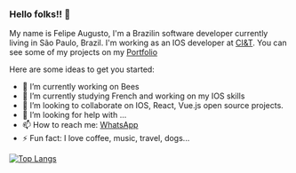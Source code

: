 ### Hello folks!!  👋

My name is Felipe Augusto, I'm a Brazilin software developer currently living in São Paulo, Brazil.
I'm working as an IOS developer at [CI&T](https://ciandt.com/br/pt-br). 
You can see some of my projects on my [Portfolio](https://www.felipas.com)

Here are some ideas to get you started:

- 🔭 I’m currently working on Bees
- 🌱 I’m currently studying French and working on my IOS skills 
- 👯 I’m looking to collaborate on IOS, React, Vue.js open source projects.
- 🤔 I’m looking for help with ...
- 📫 How to reach me: [WhatsApp](https://api.whatsapp.com/send?phone=5515996907676)
- ⚡ Fun fact: I love coffee, music, travel, dogs... 



[![Top Langs](https://github-readme-stats.vercel.app/api/top-langs/?username=Felipaugsts&hide=css&theme=darcula)](https://github.com/Felipaugsts/github-readme-stats)

